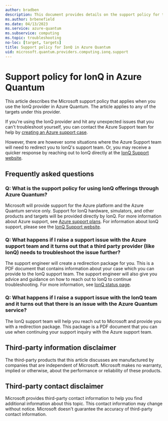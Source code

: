 ```yaml
---
author: bradben
description: This document provides details on the support policy for the IonQ provider in Azure Quantum
ms.author: brbenefield
ms.date: 04/13/2023
ms.service: azure-quantum
ms.subservice: computing
ms.topic: troubleshooting
no-loc: [target, targets]
title: Support policy for IonQ in Azure Quantum
uid: microsoft.quantum.providers.computing.ionq.support
---
```


# Support policy for IonQ in Azure Quantum

This article describes the Microsoft support policy that applies when you use the IonQ provider in Azure Quantum. The article applies to any of the targets under this provider.

If you're using the IonQ provider and hit any unexpected issues that you can't troubleshoot yourself, you can contact the Azure Support team for help by [creating an Azure support case](/azure/azure-portal/supportability/how-to-create-azure-support-request).

However, there are however some situations where the Azure Support team will need to redirect you to IonQ's support team. Or, you may receive a quicker response by reaching out to IonQ directly at the [IonQ Support website](http://support.ionq.com/). 

## Frequently asked questions

### Q: What is the support policy for using IonQ offerings through Azure Quantum?

Microsoft will provide support for the Azure platform and the Azure Quantum service only. Support for IonQ hardware, simulators, and other products and targets will be provided directly by IonQ. For more information about Azure support, see [Azure support plans](https://azure.microsoft.com/support/plans/).
For information about IonQ support, please see the [IonQ Support website](http://support.ionq.com/).

### Q: What happens if I raise a support issue with the Azure support team and it turns out that a third party provider (like IonQ) needs to troubleshoot the issue further?

The support engineer will create a redirection package for you. This is a PDF document that contains information about your case which you can provide to the IonQ support team.
The support engineer will also give you advice and guidance on how to reach out to IonQ to continue troubleshooting. For more information, see [IonQ status page](https://status.ionq.co/).

### Q: What happens if I raise a support issue with the IonQ team and it turns out that there is an issue with the Azure Quantum service?

The IonQ support team will help you reach out to Microsoft and provide you with a redirection package. This package is a PDF document that you can use when continuing your support inquiry with the Azure support team.

## Third-party information disclaimer

The third-party products that this article discusses are manufactured by companies that are independent of Microsoft. Microsoft makes no warranty, implied or otherwise, about the performance or reliability of these products.

## Third-party contact disclaimer

Microsoft provides third-party contact information to help you find additional information about this topic. This contact information may change without notice. Microsoft doesn't guarantee the accuracy of third-party contact information.
